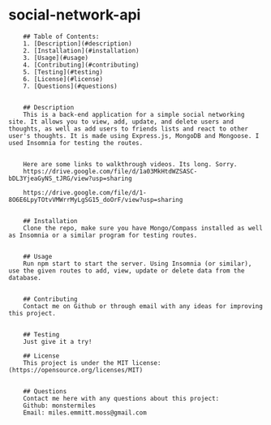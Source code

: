 # social-network-api

        ## Table of Contents:
        1. [Description](#description) 
        2. [Installation](#installation)
        3. [Usage](#usage)
        4. [Contributing](#contributing)
        5. [Testing](#testing)
        6. [License](#license)
        7. [Questions](#questions)


        ## Description
        This is a back-end application for a simple social networking site. It allows you to view, add, update, and delete users and thoughts, as well as add users to friends lists and react to other user's thoughts. It is made using Express.js, MongoDB and Mongoose. I used Insomnia for testing the routes. 


        Here are some links to walkthrough videos. Its long. Sorry.
        https://drive.google.com/file/d/1a03MkHtdWZSASC-bDL3YjeaGyNS_tJRG/view?usp=sharing

        https://drive.google.com/file/d/1-8O6E6LpyTOtvVMWrrMyLgSG15_doOrF/view?usp=sharing


        ## Installation
        Clone the repo, make sure you have Mongo/Compass installed as well as Insomnia or a similar program for testing routes.

        
        ## Usage
        Run npm start to start the server. Using Insomnia (or similar), use the given routes to add, view, update or delete data from the database.     


        ## Contributing
        Contact me on Github or through email with any ideas for improving this project.

        
        ## Testing
        Just give it a try! 

        ## License
        This project is under the MIT license: (https://opensource.org/licenses/MIT)

        
        ## Questions
        Contact me here with any questions about this project:
        Github: monstermiles
        Email: miles.emmitt.moss@gmail.com